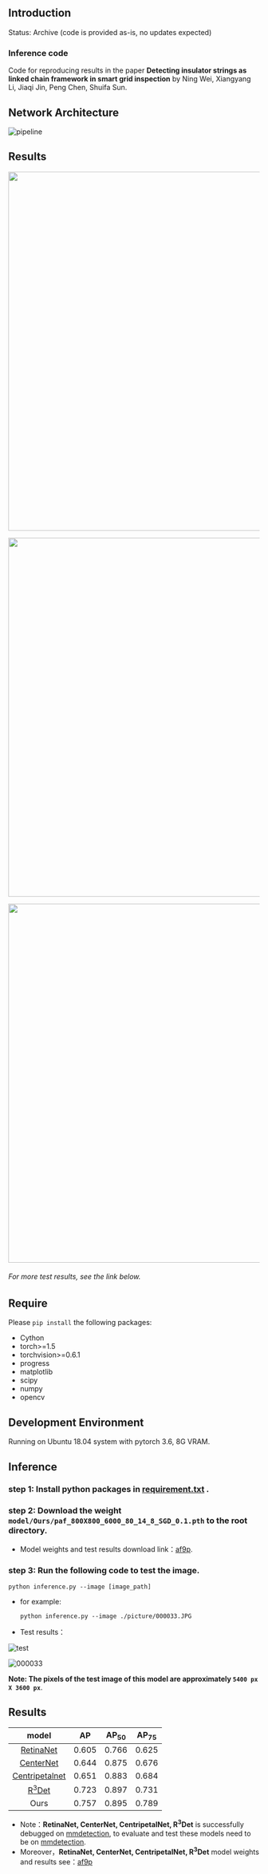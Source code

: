 ## Introduction
Status: Archive (code is provided as-is, no updates expected)
### Inference code
Code for reproducing results in the paper __Detecting insulator strings as linked chain framework in smart grid inspection__ by Ning Wei, Xiangyang Li, Jiaqi Jin, Peng Chen, Shuifa Sun.

## Network Architecture
![pipeline](https://github.com/XCLXY0/Insulators/blob/master/pipeline.png)

## Results
<p align="center">
<img src="https://github.com/XCLXY0/Insulators/blob/master/result/000020.jpg", width="720">
</p>
<p align="center">
<img src="https://github.com/XCLXY0/Insulators/blob/master/result/000252.jpg", width="720">
</p>
<p align="center">
<img src="https://github.com/XCLXY0/Insulators/blob/master/result/001246.jpg", width="720">
</p>

###### For more test results, see the link below.

## Require
Please `pip install` the following packages:
- Cython
- torch>=1.5
- torchvision>=0.6.1
- progress
- matplotlib
- scipy
- numpy
- opencv

## Development Environment

Running on Ubuntu 18.04 system with pytorch 3.6, 8G VRAM.

## Inference
### step 1: Install python packages in [requirement.txt](https://github.com/XCLXY0/Insulators/blob/master/requirement.txt) .

### step 2: Download the weight `model/Ours/paf_800X800_6000_80_14_8_SGD_0.1.pth` to the root directory.

- Model weights and test results download link：[af9p](https://pan.baidu.com/s/1coFL9CIx0wu7twu5fD9gog).

### step 3: Run the following code to test the image.
  `python inference.py --image [image_path]`
- for example:

  `python inference.py --image ./picture/000033.JPG`
- Test results：

![test](https://github.com/XCLXY0/Insulators/blob/master/test_result.png)

![000033](https://github.com/XCLXY0/Insulators/blob/master/result/000033.jpg)

__Note: The pixels of the test image of this model are approximately `5400 px X 3600 px`__.

## Results
| model | AP | AP<sub>50</sub> | AP<sub>75</sub> |
| :---------: | :---------: |:---------: |:---------: |
|[RetinaNet](https://arxiv.org/abs/1708.02002)   | 0.605 |0.766 |0.625 |
|[CenterNet](https://arxiv.org/abs/1904.07850)   | 0.644 |0.875 |0.676 |
|[Centripetalnet](https://arxiv.org/abs/2003.09119)   | 0.651 |0.883 |0.684 |
|[R<sup>3</sup>Det](https://arxiv.org/abs/1908.05612)   | 0.723 |0.897 |0.731 |
|Ours   | 0.757 |0.895 |0.789 |

- Note：__RetinaNet, CenterNet, CentripetalNet, R<sup>3</sup>Det__ is successfully debugged on [mmdetection](https://github.com/open-mmlab/mmdetection), to evaluate and test these models need to be on [mmdetection](https://github.com/open-mmlab/mmdetection).
- Moreover，__RetinaNet, CenterNet, CentripetalNet, R<sup>3</sup>Det__ model weights and results see：[af9p](https://pan.baidu.com/s/1coFL9CIx0wu7twu5fD9gog)
